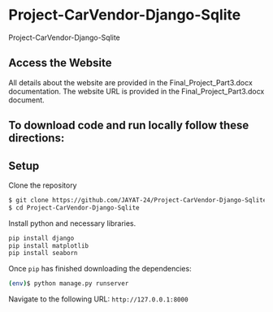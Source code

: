 # Project-CarVendor-Django-Sqlite
Project-CarVendor-Django-Sqlite

## Access the Website
All details about the website are provided in the Final_Project_Part3.docx documentation.
The website URL is provided in the Final_Project_Part3.docx document. 

## To download code and run locally follow these directions:

## Setup
Clone the repository
```sh
$ git clone https://github.com/JAYAT-24/Project-CarVendor-Django-Sqlite.git
$ cd Project-CarVendor-Django-Sqlite
```

Install python and necessary libraries.
```sh
pip install django
pip install matplotlib
pip install seaborn
```

Once `pip` has finished downloading the dependencies:
```sh
(env)$ python manage.py runserver
```

Navigate to the following URL: `http://127.0.0.1:8000`


